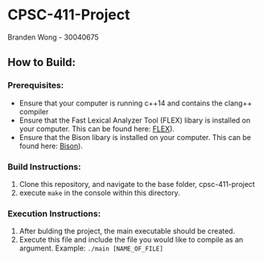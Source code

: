 # CPSC-411-Project
Branden Wong - 30040675

## How to Build:
### Prerequisites:
- Ensure that your computer is running c++14 and contains the clang++ compiler
- Ensure that the Fast Lexical Analyzer Tool (FLEX) libary is installed on your computer. This can be found here: [FLEX](https://github.com/westes/flex)).
- Ensure that the Bison libary is installed on your computer. This can be found here: [Bison](https://www.gnu.org/software/bison/)).

### Build Instructions:
1. Clone this repository, and navigate to the base folder, cpsc-411-project
2. execute `make` in the console within this directory. 

### Execution Instructions:
1. After bulding the project, the main executable should be created. 
2. Execute this file and include the file you would like to compile as an argument. Example:
`./main [NAME_OF_FILE]`
